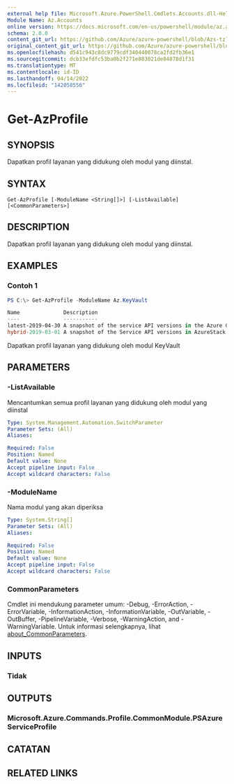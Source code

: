 ```yaml
---
external help file: Microsoft.Azure.PowerShell.Cmdlets.Accounts.dll-Help.xml
Module Name: Az.Accounts
online version: https://docs.microsoft.com/en-us/powershell/module/az.accounts/get-azprofile
schema: 2.0.0
content_git_url: https://github.com/Azure/azure-powershell/blob/Azs-tzl/src/Accounts/Accounts/help/Get-AzProfile.md
original_content_git_url: https://github.com/Azure/azure-powershell/blob/Azs-tzl/src/Accounts/Accounts/help/Get-AzProfile.md
ms.openlocfilehash: d541c943c8dc9779cdf340440078ca2fd2fb36e1
ms.sourcegitcommit: dcb33efdfc53ba0b2f271e883021de84878d1f31
ms.translationtype: MT
ms.contentlocale: id-ID
ms.lasthandoff: 04/14/2022
ms.locfileid: "142058556"
---
```

# Get-AzProfile

## SYNOPSIS
Dapatkan profil layanan yang didukung oleh modul yang diinstal.

## SYNTAX

```
Get-AzProfile [-ModuleName <String[]>] [-ListAvailable] [<CommonParameters>]
```

## DESCRIPTION
Dapatkan profil layanan yang didukung oleh modul yang diinstal.

## EXAMPLES

### Contoh 1
```powershell
PS C:\> Get-AzProfile -ModuleName Az.KeyVault

Name              Description
----              -----------
latest-2019-04-30 A snapshot of the service API versions in the Azure Global Cloud. This profile was defined in April 2019.
hybrid-2019-03-01 A snapshot of the Service API versions in AzureStack, Azure Sovereign clouds, and the Azure Global Cloud. This profile was defined                    in March 2019.
```

Dapatkan profil layanan yang didukung oleh modul KeyVault

## PARAMETERS

### -ListAvailable
Mencantumkan semua profil layanan yang didukung oleh modul yang diinstal

```yaml
Type: System.Management.Automation.SwitchParameter
Parameter Sets: (All)
Aliases:

Required: False
Position: Named
Default value: None
Accept pipeline input: False
Accept wildcard characters: False
```

### -ModuleName
Nama modul yang akan diperiksa

```yaml
Type: System.String[]
Parameter Sets: (All)
Aliases:

Required: False
Position: Named
Default value: None
Accept pipeline input: False
Accept wildcard characters: False
```

### CommonParameters
Cmdlet ini mendukung parameter umum: -Debug, -ErrorAction, -ErrorVariable, -InformationAction, -InformationVariable, -OutVariable, -OutBuffer, -PipelineVariable, -Verbose, -WarningAction, and -WarningVariable. Untuk informasi selengkapnya, lihat [about_CommonParameters](http://go.microsoft.com/fwlink/?LinkID=113216).

## INPUTS

### Tidak

## OUTPUTS

### Microsoft.Azure.Commands.Profile.CommonModule.PSAzureServiceProfile

## CATATAN

## RELATED LINKS
